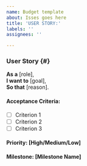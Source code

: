 ```yaml
---
name: Budget template
about: Isses goes here
title: 'USER STORY:'
labels: ''
assignees: ''

---
```


### User Story {#}
**As a** [role],  
**I want to** [goal],  
**So that** [reason].

#### Acceptance Criteria:
- [ ] Criterion 1
- [ ] Criterion 2
- [ ] Criterion 3

#### Priority: [High/Medium/Low]  
#### Milestone: [Milestone Name]
